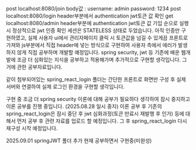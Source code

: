 post localhost:8080/join     body값 : username: admin  password: 1234
post localhost:8080/login   header부분에서 authentication jwt토큰 값 확인
get  localhost:8080/admin   header부분에 authentication jwt토큰 값 기입
순으로 실행 시 정상적으로 jwt 인증 확인
세션은 STATELESS 상태로 두었습니다.
아직 인증만 구현하였고, 실제 사용자 ui에서 관리자페이지 클릭 시 토큰값을 넘길 수 있게끔 프론트로 가져와 js부분에서 직접 header에 넣는 방식으로 구현하여 사용자 측에서 에러가 발생하지 않게 직접 공부하며 개발할 예정입니다.
spring security, jwt 등 기존에 배운 웹개발에 조금 더 심화있는 지식을 공부하고 적용해가며 추가적으로 구현할 생각입니다.
그거에 관한 공부자료입니다.


같이 첨부되어있는 spring_react_login 폴더는 간단한 프론트로 화면만 구성 후 실제 서버와 연결하여 실제 로그인 환경을 구현할 생각입니다.


구현 중 조금 더 spring security 이론에 대해 공부가 필요하다 생각하여 잠시 중지하고 이론 공부를 진행 중입니다. (2025.08.28 일시 중지)
이론 공부 후 기존의 spring_react_login은 잠시 중단 후 jwt 심화과정(토큰 만료시 재발행 후 인가) 등에 대해서 먼저 공부 후 관련 자료를 업로드 할 예정입니다. 그 후 spring_react_login 다시 재구성 시작 예정입니다.


2025.09.01 springJWT 폴더 추가
현재 공부하면서 구현중(미완성)
